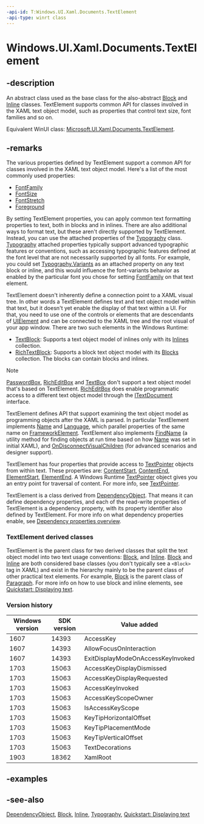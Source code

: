 ```yaml
---
-api-id: T:Windows.UI.Xaml.Documents.TextElement
-api-type: winrt class
---
```


<!-- Class syntax.
public class TextElement : Windows.UI.Xaml.DependencyObject, Windows.UI.Xaml.Documents.ITextElement, Windows.UI.Xaml.Documents.ITextElement2, Windows.UI.Xaml.Documents.ITextElement3, Windows.UI.Xaml.Documents.ITextElement4, Windows.UI.Xaml.Documents.ITextElementOverrides
-->

# Windows.UI.Xaml.Documents.TextElement

## -description
An abstract class used as the base class for the also-abstract [Block](block.md) and [Inline](inline.md) classes. TextElement supports common API for classes involved in the XAML text object model, such as properties that control text size, font families and so on.

Equivalent WinUI class: [Microsoft.UI.Xaml.Documents.TextElement](/windows/winui/api/microsoft.ui.xaml.documents.textelement).

## -remarks
The various properties defined by TextElement support a common API for classes involved in the XAML text object model. Here's a list of the most commonly used properties:
+ [FontFamily](textelement_fontfamily.md)
+ [FontSize](textelement_fontsize.md)
+ [FontStretch](textelement_fontstretch.md)
+ [Foreground](textelement_foreground.md)

By setting TextElement properties, you can apply common text formatting properties to text, both in blocks and in inlines. There are also additional ways to format text, but these aren't directly supported by TextElement. Instead, you can use the attached properties of the [Typography](typography.md) class. [Typography](typography.md) attached properties typically support advanced typographic features or conventions, such as accessing typographic features defined at the font level that are not necessarily supported by all fonts. For example, you could set [Typography.Variants](/uwp/api/windows.ui.xaml.documents.typography.variants) as an attached property on any text block or inline, and this would influence the font-variants behavior as enabled by the particular font you chose for setting [FontFamily](textelement_fontfamily.md) on that text element.

TextElement doesn't inherently define a connection point to a XAML visual tree. In other words a TextElement defines text and text object model within that text, but it doesn't yet enable the display of that text within a UI. For that, you need to use one of the controls or elements that are descendants of [UIElement](../windows.ui.xaml/uielement.md) and can be connected to the XAML tree and the root visual of your app window. There are two such elements in the Windows Runtime:
+ [TextBlock](../windows.ui.xaml.controls/textblock.md): Supports a text object model of inlines only with its [Inlines](../windows.ui.xaml.controls/textblock_inlines.md) collection.
+ [RichTextBlock](../windows.ui.xaml.controls/richtextblock.md): Supports a block text object model with its [Blocks](../windows.ui.xaml.controls/richtextblock_blocks.md) collection. The blocks can contain blocks and inlines.

> [!NOTE]
> [PasswordBox](../windows.ui.xaml.controls/passwordbox.md), [RichEditBox](../windows.ui.xaml.controls/richeditbox.md) and [TextBox](../windows.ui.xaml.controls/textbox.md) don't support a text object model that's based on TextElement. [RichEditBox](../windows.ui.xaml.controls/richeditbox.md) does enable programmatic access to a different text object model through the [ITextDocument](../windows.ui.text/itextdocument.md) interface.

TextElement defines API that support examining the text object model as programming objects after the XAML is parsed. In particular TextElement implements [Name](textelement_name.md) and [Language](textelement_language.md), which parallel properties of the same name on [FrameworkElement](../windows.ui.xaml/frameworkelement.md). TextElement also implements [FindName](textelement_findname_634111277.md) (a utility method for finding objects at run time based on how [Name](textelement_name.md) was set in initial XAML), and [OnDisconnectVisualChildren](textelement_ondisconnectvisualchildren_1726180609.md) (for advanced scenarios and designer support).

 TextElement has four properties that provide access to [TextPointer](textpointer.md) objects from within text. These properties are: [ContentStart](textelement_contentstart.md), [ContentEnd](textelement_contentend.md), [ElementStart](textelement_elementstart.md), [ElementEnd](textelement_elementend.md). A Windows Runtime  [TextPointer](textpointer.md) object gives you an entry point for traversal of content. For more info, see [TextPointer](textpointer.md).

TextElement is a class derived from [DependencyObject](../windows.ui.xaml/dependencyobject.md). That means it can define dependency properties, and each of the read-write properties of TextElement is a dependency property, with its property identifier also defined by TextElement. For more info on what dependency properties enable, see [Dependency properties overview](/windows/uwp/xaml-platform/dependency-properties-overview).

### **TextElement** derived classes

TextElement is the parent class for two derived classes that split the text object model into two text usage conventions: [Block](block.md), and [Inline](inline.md). [Block](block.md) and [Inline](inline.md) are both considered base classes (you don't typically see a `<Block>` tag in XAML) and exist in the hierarchy mainly to be the parent class of other practical text elements. For example, [Block](block.md) is the parent class of [Paragraph](paragraph.md). For more info on how to use block and inline elements, see [Quickstart: Displaying text](/previous-versions/windows/apps/hh700392(v=win.10)).

### Version history

| Windows version | SDK version | Value added |
| -- | -- | -- |
| 1607 | 14393 | AccessKey |
| 1607 | 14393 | AllowFocusOnInteraction |
| 1607 | 14393 | ExitDisplayModeOnAccessKeyInvoked |
| 1703 | 15063 | AccessKeyDisplayDismissed |
| 1703 | 15063 | AccessKeyDisplayRequested |
| 1703 | 15063 | AccessKeyInvoked |
| 1703 | 15063 | AccessKeyScopeOwner |
| 1703 | 15063 | IsAccessKeyScope |
| 1703 | 15063 | KeyTipHorizontalOffset |
| 1703 | 15063 | KeyTipPlacementMode |
| 1703 | 15063 | KeyTipVerticalOffset |
| 1703 | 15063 | TextDecorations |
| 1903 | 18362 | XamlRoot |

## -examples

## -see-also
[DependencyObject](../windows.ui.xaml/dependencyobject.md), [Block](block.md), [Inline](inline.md), [Typography](typography.md), [Quickstart: Displaying text](/previous-versions/windows/apps/hh700392(v=win.10))
